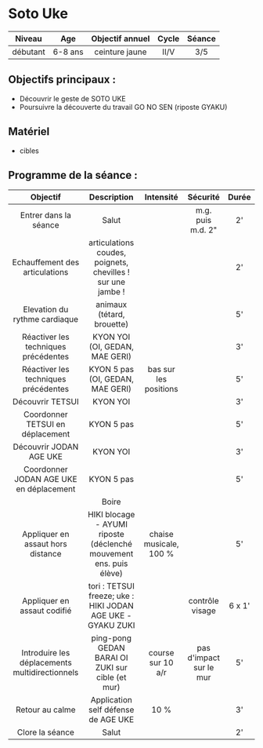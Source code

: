 # Soto Uke

|Niveau | Age | Objectif annuel | Cycle | Séance |
|:-:|:-:|:-:|:-:|:-:|
|débutant | 6-8 ans | ceinture jaune | II/V | 3/5 |

## Objectifs principaux :
- Découvrir le geste de SOTO UKE
- Poursuivre la découverte du travail GO NO SEN (riposte GYAKU)

## Matériel
- cibles

## Programme de la séance :

| Objectif | Description | Intensité | Sécurité | Durée |
|:--------:|:-----------:|:---------:|:--------:|:-----:|
| Entrer dans la séance| Salut |  | m.g. puis m.d. 2"| 2' |
| Echauffement des articulations | articulations coudes, poignets, chevilles  ! sur une jambe ! | | | 2' |
| Elevation du rythme cardiaque | animaux (tétard, brouette) | | | 5' |
| Réactiver les techniques précédentes | KYON YOI (OI, GEDAN, MAE GERI) | | | 3' |
| Réactiver les techniques précédentes | KYON 5 pas (OI, GEDAN, MAE GERI) | bas sur les positions | | 5' |
| Découvrir TETSUI | KYON YOI | | | 3' |
| Coordonner TETSUI en déplacement | KYON 5 pas | | | 5' |
| Découvrir JODAN AGE UKE | KYON YOI | | | 3' |
| Coordonner JODAN AGE UKE en déplacement | KYON 5 pas | | | 5' |
| | Boire | |
| Appliquer en assaut hors distance | HIKI blocage - AYUMI riposte (déclenché mouvement ens. puis élève) | chaise musicale, 100 %| | 5' |
| Appliquer en assaut codifié | tori : TETSUI freeze; uke : HIKI JODAN AGE UKE - GYAKU ZUKI | | contrôle visage | 6 x 1' | 
| Introduire les déplacements multidirectionnels | ping-pong GEDAN BARAI OI ZUKI sur cible (et mur)  | course sur 10 a/r | pas d'impact sur le mur | 5' |
| Retour au calme | Application self défense de AGE UKE  | 10 % | | 3' |
| Clore la séance | Salut | | | 2' |